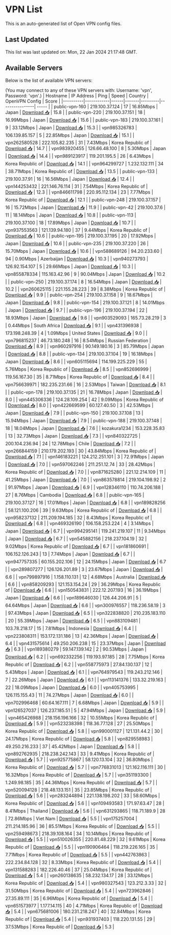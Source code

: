 # VPN List

This is an auto-generated list of Open VPN config files.

## Last Updated

This list was last updated on: Mon, 22 Jan 2024 21:17:48 GMT.

## Available Servers

Below is the list of available VPN servers:

(You may connect to any of these VPN servers with: Username: 'vpn', Password: 'vpn'.)
| Hostname | IP Address | Ping | Speed | Country | OpenVPN Config | Score |
|----------|------------|------|-------|---------|----------------| ----- |
| public-vpn-160 | 219.100.37.124 | 17 | 16.85Mbps | Japan | [Download 📥](./configs/server_0_JP.ovpn) | 15.8 |
| public-vpn-220 | 219.100.37.151 | 18 | 16.99Mbps | Japan | [Download 📥](./configs/server_1_JP.ovpn) | 15.6 |
| public-vpn-183 | 219.100.37.161 | 9 | 33.12Mbps | Japan | [Download 📥](./configs/server_2_JP.ovpn) | 15.3 |
| vpn985326783 | 106.139.85.157 | 5 | 22.85Mbps | Japan | [Download 📥](./configs/server_3_JP.ovpn) | 15.1 |
| vpn262580528 | 222.105.82.235 | 31 | 7.43Mbps | Korea Republic of | [Download 📥](./configs/server_4_KR.ovpn) | 14.7 |
| vpn983920455 | 126.66.48.100 | 8 | 5.30Mbps | Japan | [Download 📥](./configs/server_5_JP.ovpn) | 14.4 |
| vpn989123917 | 119.201.195.5 | 26 | 6.43Mbps | Korea Republic of | [Download 📥](./configs/server_6_KR.ovpn) | 14.1 |
| vpn964299727 | 1.232.132.111 | 34 | 38.71Mbps | Korea Republic of | [Download 📥](./configs/server_7_KR.ovpn) | 13.5 |
| public-vpn-133 | 219.100.37.91 | 16 | 16.56Mbps | Japan | [Download 📥](./configs/server_8_JP.ovpn) | 12.4 |
| vpn144253432 | 221.146.76.114 | 31 | 7.54Mbps | Korea Republic of | [Download 📥](./configs/server_9_KR.ovpn) | 12.3 |
| vpn846611798 | 220.95.112.134 | 23 | 7.77Mbps | Korea Republic of | [Download 📥](./configs/server_10_KR.ovpn) | 12.1 |
| public-vpn-248 | 219.100.37.157 | 16 | 15.72Mbps | Japan | [Download 📥](./configs/server_11_JP.ovpn) | 11.9 |
| public-vpn-42 | 219.100.37.6 | 11 | 18.14Mbps | Japan | [Download 📥](./configs/server_12_JP.ovpn) | 10.8 |
| public-vpn-113 | 219.100.37.100 | 18 | 17.89Mbps | Japan | [Download 📥](./configs/server_13_JP.ovpn) | 10.7 |
| vpn937553563 | 121.139.94.180 | 37 | 9.44Mbps | Korea Republic of | [Download 📥](./configs/server_14_KR.ovpn) | 10.6 |
| public-vpn-195 | 219.100.37.195 | 20 | 17.92Mbps | Japan | [Download 📥](./configs/server_15_JP.ovpn) | 10.6 |
| public-vpn-235 | 219.100.37.220 | 26 | 15.70Mbps | Japan | [Download 📥](./configs/server_16_JP.ovpn) | 10.6 |
| vpn588689126 | 94.20.233.60 | 94 | 0.90Mbps | Azerbaijan | [Download 📥](./configs/server_17_AZ.ovpn) | 10.3 |
| vpn940273793 | 126.92.154.107 | 5 | 29.66Mbps | Japan | [Download 📥](./configs/server_18_JP.ovpn) | 10.3 |
| vpn855878334 | 115.163.42.96 | 9 | 90.04Mbps | Japan | [Download 📥](./configs/server_19_JP.ovpn) | 10.2 |
| public-vpn-250 | 219.100.37.174 | 8 | 16.54Mbps | Japan | [Download 📥](./configs/server_20_JP.ovpn) | 10.2 |
| vpn260625115 | 221.155.28.223 | 39 | 8.38Mbps | Korea Republic of | [Download 📥](./configs/server_21_KR.ovpn) | 9.9 |
| public-vpn-254 | 219.100.37.158 | 9 | 18.67Mbps | Japan | [Download 📥](./configs/server_22_JP.ovpn) | 9.8 |
| public-vpn-154 | 219.100.37.121 | 8 | 14.01Mbps | Japan | [Download 📥](./configs/server_23_JP.ovpn) | 9.7 |
| public-vpn-196 | 219.100.37.194 | 22 | 18.93Mbps | Japan | [Download 📥](./configs/server_24_JP.ovpn) | 9.6 |
| vpn903529093 | 165.73.28.219 | 3 | 0.44Mbps | South Africa | [Download 📥](./configs/server_25_ZA.ovpn) | 9.1 |
| vpn431396938 | 173.198.248.39 | 4 | 1.09Mbps | United States | [Download 📥](./configs/server_26_US.ovpn) | 9.0 |
| vpn796815237 | 46.73.180.248 | 16 | 8.54Mbps | Russian Federation | [Download 📥](./configs/server_27_RU.ovpn) | 8.9 |
| vpn960297916 | 90.149.180.16 | 3 | 85.79Mbps | Japan | [Download 📥](./configs/server_28_JP.ovpn) | 8.8 |
| public-vpn-134 | 219.100.37.104 | 19 | 16.18Mbps | Japan | [Download 📥](./configs/server_29_JP.ovpn) | 8.6 |
| vpn605115694 | 114.199.225.229 | 55 | 5.76Mbps | Korea Republic of | [Download 📥](./configs/server_30_KR.ovpn) | 8.5 |
| vpn852696999 | 119.56.167.30 | 35 | 8.71Mbps | Korea Republic of | [Download 📥](./configs/server_31_KR.ovpn) | 8.4 |
| vpn756639971 | 182.235.231.66 | 16 | 2.53Mbps | Taiwan | [Download 📥](./configs/server_32_TW.ovpn) | 8.1 |
| public-vpn-178 | 219.100.37.135 | 21 | 16.78Mbps | Japan | [Download 📥](./configs/server_33_JP.ovpn) | 8.0 |
| vpn445306336 | 124.28.109.254 | 42 | 9.09Mbps | Korea Republic of | [Download 📥](./configs/server_34_KR.ovpn) | 8.0 |
| vpn422669599 | 60.127.40.50 | 3 | 42.53Mbps | Japan | [Download 📥](./configs/server_35_JP.ovpn) | 7.9 |
| public-vpn-150 | 219.100.37.108 | 13 | 15.94Mbps | Japan | [Download 📥](./configs/server_36_JP.ovpn) | 7.9 |
| public-vpn-188 | 219.100.37.148 | 18 | 18.04Mbps | Japan | [Download 📥](./configs/server_37_JP.ovpn) | 7.6 |
| kozakura1234 | 153.228.35.83 | 13 | 32.73Mbps | Japan | [Download 📥](./configs/server_38_JP.ovpn) | 7.3 |
| vpn840322725 | 200.104.236.94 | 24 | 12.78Mbps | Chile | [Download 📥](./configs/server_39_CL.ovpn) | 7.2 |
| vpn266844159 | 210.179.202.193 | 30 | 43.84Mbps | Korea Republic of | [Download 📥](./configs/server_40_KR.ovpn) | 7.1 |
| vpn146183221 | 124.212.251.101 | 3 | 72.91Mbps | Japan | [Download 📥](./configs/server_41_JP.ovpn) | 7.0 |
| vpn597062246 | 211.251.12.74 | 33 | 28.42Mbps | Korea Republic of | [Download 📥](./configs/server_42_KR.ovpn) | 7.0 |
| vpn871625280 | 221.12.214.109 | 11 | 41.25Mbps | Japan | [Download 📥](./configs/server_43_JP.ovpn) | 7.0 |
| vpn863578814 | 219.104.198.92 | 2 | 91.97Mbps | Japan | [Download 📥](./configs/server_44_JP.ovpn) | 6.9 |
| vpn128346110 | 110.74.206.188 | 27 | 8.76Mbps | Cambodia | [Download 📥](./configs/server_45_KH.ovpn) | 6.8 |
| public-vpn-165 | 219.100.37.127 | 16 | 17.01Mbps | Japan | [Download 📥](./configs/server_46_JP.ovpn) | 6.8 |
| vpn189828256 | 58.121.100.206 | 39 | 9.63Mbps | Korea Republic of | [Download 📥](./configs/server_47_KR.ovpn) | 6.8 |
| vpn958237132 | 211.209.194.185 | 32 | 8.43Mbps | Korea Republic of | [Download 📥](./configs/server_48_KR.ovpn) | 6.8 |
| vpn469326190 | 106.158.253.224 | 4 | 3.14Mbps | Japan | [Download 📥](./configs/server_49_JP.ovpn) | 6.7 |
| vpn994295141 | 119.241.219.107 | 11 | 9.34Mbps | Japan | [Download 📥](./configs/server_50_JP.ovpn) | 6.7 |
| vpn545882156 | 218.237.104.19 | 32 | 9.02Mbps | Korea Republic of | [Download 📥](./configs/server_51_KR.ovpn) | 6.7 |
| vpn181860691 | 106.152.126.243 | 13 | 7.74Mbps | Japan | [Download 📥](./configs/server_52_JP.ovpn) | 6.7 |
| vpn947757335 | 60.155.202.106 | 12 | 24.15Mbps | Japan | [Download 📥](./configs/server_53_JP.ovpn) | 6.7 |
| vpn289807277 | 126.126.201.89 | 3 | 23.67Mbps | Japan | [Download 📥](./configs/server_54_JP.ovpn) | 6.6 |
| vpn799897916 | 1.158.110.131 | 12 | 4.68Mbps | Australia | [Download 📥](./configs/server_55_AU.ovpn) | 6.6 |
| vpn858209293 | 121.153.154.24 | 29 | 36.29Mbps | Korea Republic of | [Download 📥](./configs/server_56_KR.ovpn) | 6.6 |
| vpn150543831 | 222.12.207.193 | 16 | 36.19Mbps | Japan | [Download 📥](./configs/server_57_JP.ovpn) | 6.6 |
| vpn189646030 | 126.44.206.91 | 5 | 64.64Mbps | Japan | [Download 📥](./configs/server_58_JP.ovpn) | 6.6 |
| vpn300976557 | 118.236.58.19 | 3 | 97.43Mbps | Japan | [Download 📥](./configs/server_59_JP.ovpn) | 6.5 |
| vpn322838820 | 210.235.183.110 | 20 | 55.39Mbps | Japan | [Download 📥](./configs/server_60_JP.ovpn) | 6.5 |
| vpn883109481 | 103.78.218.17 | 15 | 7.81Mbps | Indonesia | [Download 📥](./configs/server_61_ID.ovpn) | 6.4 |
| vpn223808311 | 153.172.131.186 | 13 | 42.36Mbps | Japan | [Download 📥](./configs/server_62_JP.ovpn) | 6.4 |
| vpn431575614 | 49.250.206.238 | 15 | 23.37Mbps | Japan | [Download 📥](./configs/server_63_JP.ovpn) | 6.3 |
| vpn189380279 | 59.147.139.142 | 2 | 90.53Mbps | Japan | [Download 📥](./configs/server_64_JP.ovpn) | 6.2 |
| vpn692332256 | 119.193.97.185 | 28 | 7.75Mbps | Korea Republic of | [Download 📥](./configs/server_65_KR.ovpn) | 6.2 |
| vpn558775973 | 27.84.130.137 | 12 | 5.43Mbps | Japan | [Download 📥](./configs/server_66_JP.ovpn) | 6.1 |
| vpn764979543 | 119.243.212.146 | 7 | 22.26Mbps | Japan | [Download 📥](./configs/server_67_JP.ovpn) | 6.1 |
| vpn113141376 | 133.32.219.163 | 22 | 18.09Mbps | Japan | [Download 📥](./configs/server_68_JP.ovpn) | 6.0 |
| vpn405753995 | 126.115.155.43 | 11 | 74.27Mbps | Japan | [Download 📥](./configs/server_69_JP.ovpn) | 6.0 |
| vpn702996468 | 60.64.167.111 | 7 | 6.68Mbps | Japan | [Download 📥](./configs/server_70_JP.ovpn) | 5.9 |
| vpn126527037 | 126.237.185.51 | 5 | 47.94Mbps | Japan | [Download 📥](./configs/server_71_JP.ovpn) | 5.9 |
| vpn465426988 | 218.156.196.166 | 32 | 10.55Mbps | Korea Republic of | [Download 📥](./configs/server_72_KR.ovpn) | 5.9 |
| vpn523238398 | 118.36.77.128 | 27 | 25.50Mbps | Korea Republic of | [Download 📥](./configs/server_73_KR.ovpn) | 5.8 |
| vpn990001127 | 121.131.44.2 | 30 | 24.17Mbps | Korea Republic of | [Download 📥](./configs/server_74_KR.ovpn) | 5.8 |
| vpn829558983 | 49.250.216.233 | 37 | 45.42Mbps | Japan | [Download 📥](./configs/server_75_JP.ovpn) | 5.8 |
| vpn892762935 | 218.238.242.143 | 33 | 9.41Mbps | Korea Republic of | [Download 📥](./configs/server_76_KR.ovpn) | 5.7 |
| vpn925775867 | 58.120.13.104 | 32 | 36.80Mbps | Korea Republic of | [Download 📥](./configs/server_77_KR.ovpn) | 5.7 |
| vpn776831013 | 121.162.116.111 | 30 | 16.32Mbps | Korea Republic of | [Download 📥](./configs/server_78_KR.ovpn) | 5.7 |
| vpn351193300 | 1.249.98.185 | 35 | 44.36Mbps | Korea Republic of | [Download 📥](./configs/server_79_KR.ovpn) | 5.7 |
| vpn520094128 | 218.48.133.151 | 35 | 23.85Mbps | Korea Republic of | [Download 📥](./configs/server_80_KR.ovpn) | 5.6 |
| vpn283244894 | 221.138.198.202 | 33 | 58.60Mbps | Korea Republic of | [Download 📥](./configs/server_81_KR.ovpn) | 5.6 |
| vpn109493583 | 171.97.63.47 | 28 | 8.41Mbps | Thailand | [Download 📥](./configs/server_82_TH.ovpn) | 5.6 |
| vpn631293865 | 118.71.189.9 | 28 | 72.86Mbps | Viet Nam | [Download 📥](./configs/server_83_VN.ovpn) | 5.5 |
| vpn175257004 | 211.214.185.96 | 36 | 85.51Mbps | Korea Republic of | [Download 📥](./configs/server_84_KR.ovpn) | 5.5 |
| vpn259498673 | 218.39.108.164 | 34 | 10.14Mbps | Korea Republic of | [Download 📥](./configs/server_85_KR.ovpn) | 5.5 |
| vpn510026355 | 220.81.48.229 | 32 | 9.61Mbps | Korea Republic of | [Download 📥](./configs/server_86_KR.ovpn) | 5.5 |
| vpn190906464 | 118.219.226.165 | 35 | 7.71Mbps | Korea Republic of | [Download 📥](./configs/server_87_KR.ovpn) | 5.5 |
| vpn442763863 | 222.234.84.128 | 32 | 8.33Mbps | Korea Republic of | [Download 📥](./configs/server_88_KR.ovpn) | 5.4 |
| vpn131588283 | 182.226.40.46 | 37 | 25.04Mbps | Korea Republic of | [Download 📥](./configs/server_89_KR.ovpn) | 5.4 |
| vpn260138635 | 58.232.134.17 | 28 | 33.12Mbps | Korea Republic of | [Download 📥](./configs/server_90_KR.ovpn) | 5.4 |
| vpn980327543 | 123.212.3.33 | 32 | 31.50Mbps | Korea Republic of | [Download 📥](./configs/server_91_KR.ovpn) | 5.4 |
| vpn723962846 | 27.35.89.111 | 35 | 6.96Mbps | Korea Republic of | [Download 📥](./configs/server_92_KR.ovpn) | 5.4 |
| vpn651573977 | 1.177.14.115 | 40 | 4.71Mbps | Korea Republic of | [Download 📥](./configs/server_93_KR.ovpn) | 5.4 |
| vpn675681006 | 180.231.218.247 | 40 | 32.84Mbps | Korea Republic of | [Download 📥](./configs/server_94_KR.ovpn) | 5.4 |
| vpn931937403 | 118.220.131.55 | 29 | 37.53Mbps | Korea Republic of | [Download 📥](./configs/server_95_KR.ovpn) | 5.3 |
